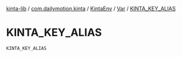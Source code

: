 [kinta-lib](../../../index.md) / [com.dailymotion.kinta](../../index.md) / [KintaEnv](../index.md) / [Var](index.md) / [KINTA_KEY_ALIAS](./-k-i-n-t-a_-k-e-y_-a-l-i-a-s.md)

# KINTA_KEY_ALIAS

`KINTA_KEY_ALIAS`